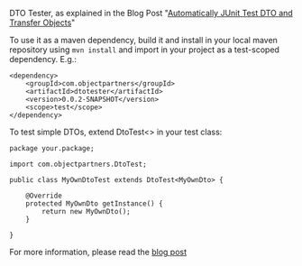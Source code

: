 DTO Tester, as explained in the Blog Post "[Automatically JUnit Test DTO and Transfer Objects](https://objectpartners.com/2016/02/16/automatically-junit-test-dto-and-transfer-objects/)"


To use it as a maven dependency, build it and install in your local maven repository using `mvn install` and import in your project as a test-scoped dependency. E.g.:

```
<dependency>
	<groupId>com.objectpartners</groupId>
	<artifactId>dtotester</artifactId>
	<version>0.0.2-SNAPSHOT</version>
	<scope>test</scope>
</dependency>
```

To test simple DTOs, extend DtoTest<> in your test class:

```
package your.package;

import com.objectpartners.DtoTest;

public class MyOwnDtoTest extends DtoTest<MyOwnDto> {

	@Override
	protected MyOwnDto getInstance() {
		return new MyOwnDto();
	}

}
```

For more information, please read the [blog post](https://objectpartners.com/2016/02/16/automatically-junit-test-dto-and-transfer-objects/)

